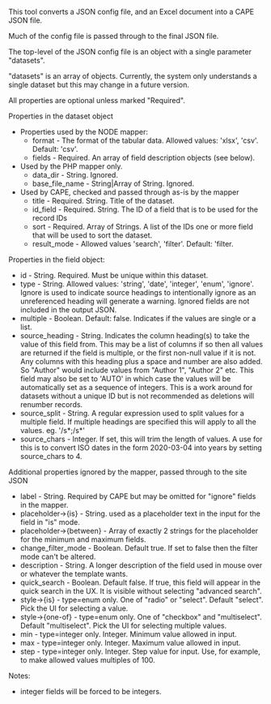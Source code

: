 This tool converts a JSON config file, and an Excel document into a CAPE JSON file.

Much of the config file is passed through to the final JSON file.

The top-level of the JSON config file is an object with a single parameter "datasets".

"datasets" is an array of objects. Currently, the system only understands a single dataset but this may change in a future version.

All properties are optional unless marked "Required".

Properties in the dataset object
* Properties used by the NODE mapper:
  * format - The format of the tabular data. Allowed values: 'xlsx', 'csv'. Default: 'csv'.
  * fields - Required. An array of field description objects (see below).
* Used by the PHP mapper only.
  * data_dir - String. Ignored. 
  * base_file_name - String|Array of String. Ignored.
* Used by CAPE, checked and passed through as-is by the mapper
  * title - Required. String. Title of the dataset.
  * id_field - Required. String. The ID of a field that is to be used for the record IDs
  * sort - Required. Array of Strings. A list of the IDs one or more field that will be used to sort the dataset.
  * result_mode - Allowed values 'search', 'filter'. Default: 'filter.

Properties in the field object:
* id - String. Required. Must be unique within this dataset. 
* type - String. Allowed values: 'string', 'date', 'integer', 'enum', 'ignore'. Ignore is used to indicate source headings to intentionally ignore as an unreferenced heading will generate a warning. Ignored fields are not included in the output JSON.
* multiple - Boolean. Default: false. Indicates if the values are single or a list.
* source_heading - String. Indicates the column heading(s) to take the value of this field from. This may be a list of columns if so then all values are returned if the field is multiple, or the first non-null value if it is not. Any columns with this heading plus a space and number are also added. So "Author" would include values from "Author 1", "Author 2" etc. This field may also be set to 'AUTO' in which case the values will be automatically set as a sequence of integers. This is a work around for datasets without a unique ID but is not recommended as deletions will renumber records. 
* source_split - String. A regular expression used to split values for a multiple field. If multiple headings are specified this will apply to all the values. eg. '/s*;/s*'
* source_chars - Integer. If set, this will trim the length of values. A use for this is to convert ISO dates in the form 2020-03-04 into years by setting source_chars to 4.

Additional properties ignored by the mapper, passed through to the site JSON
* label - String. Required by CAPE but may be omitted for "ignore" fields in the mapper.
* placeholder->{is} - String. used as a placeholder text in the input for the field in "is" mode.
* placeholder->{between} - Array of exactly 2 strings for the placeholder for the minimum and maximum fields.
* change_filter_mode - Boolean. Default true. If set to false then the filter mode can't be altered.
* description - String. A longer description of the field used in mouse over or whatever the template wants.                
* quick_search - Boolean. Default false. If true, this field will appear in the quick search in the UX. It is visible without selecting "advanced search".
* style->{is} - type=enum only. One of "radio" or "select". Default "select". Pick the UI for selecting a value.
* style->{one-of} - type=enum only. One of "checkbox" and "multiselect". Default "multiselect". Pick the UI for selecting multiple values.  
* min - type=integer only. Integer. Minimum value allowed in input.
* max - type=integer only. Integer. Maximum value allowed in input.
* step - type=integer only. Integer. Step value for input. Use, for example, to make allowed values multiples of 100.

Notes:
* integer fields will be forced to be integers. 